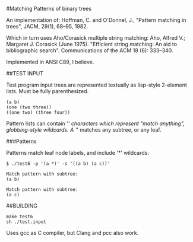 #Matching Patterns of binary trees

An implementation of:
Hoffman, C. and O'Donnel, J., "Pattern matching in trees", JACM, 29(1), 68–95, 1982.

Which in turn uses Aho/Corasick multiple string matching:
Aho, Alfred V.; Margaret J. Corasick (June 1975).
"Efficient string matching: An aid to bibliographic search".
Communications of the ACM 18 (6): 333–340. 

Implemented in ANSI C89, I believe.

##TEST INPUT

Test program input trees are represented textually as lisp-style 2-element
lists.  Must be fully parenthesized.

    (a b)
    (one (two three))
    ((one two) (three four))

Pattern lists can contain '*' characters which represent "match anything",
globbing-style wildcards.  A '*' matches any subtree, or any leaf.

###Patterns

Patterns match leaf node labels, and include '*' wildcards:

	$ ./test6 -p '(a *)' -s '((a b) (a c))'
    
    Match pattern with subtree:
    (a b)
    
    Match pattern with subtree:
    (a c)

##BUILDING

    make test6
    sh ./test.input

Uses gcc as C compiler, but Clang and pcc also work.
